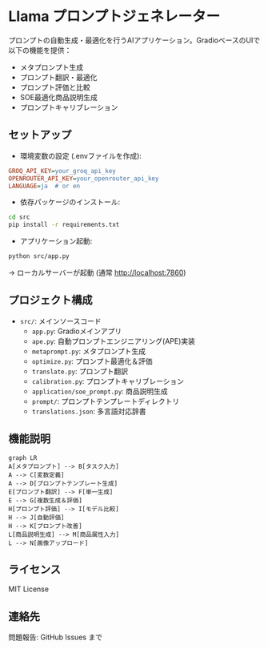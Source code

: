 # Llama プロンプトジェネレーター

プロンプトの自動生成・最適化を行うAIアプリケーション。GradioベースのUIで以下の機能を提供：

- メタプロンプト生成
- プロンプト翻訳・最適化
- プロンプト評価と比較
- SOE最適化商品説明生成
- プロンプトキャリブレーション

## セットアップ

- 環境変数の設定 (.envファイルを作成):

```ini
GROQ_API_KEY=your_groq_api_key
OPENROUTER_API_KEY=your_openrouter_api_key
LANGUAGE=ja  # or en
```

- 依存パッケージのインストール:

```bash
cd src
pip install -r requirements.txt
```

- アプリケーション起動:

```bash
python src/app.py
```

→ ローカルサーバーが起動 (通常 <http://localhost:7860>)

## プロジェクト構成

- `src/`: メインソースコード
  - `app.py`: Gradioメインアプリ
  - `ape.py`: 自動プロンプトエンジニアリング(APE)実装
  - `metaprompt.py`: メタプロンプト生成
  - `optimize.py`: プロンプト最適化＆評価
  - `translate.py`: プロンプト翻訳
  - `calibration.py`: プロンプトキャリブレーション
  - `application/soe_prompt.py`: 商品説明生成
  - `prompt/`: プロンプトテンプレートディレクトリ
  - `translations.json`: 多言語対応辞書

## 機能説明

```mermaid
graph LR
A[メタプロンプト] --> B[タスク入力]
A --> C[変数定義]
A --> D[プロンプトテンプレート生成]
E[プロンプト翻訳] --> F[単一生成]
E --> G[複数生成＆評価]
H[プロンプト評価] --> I[モデル比較]
H --> J[自動評価]
H --> K[プロンプト改善]
L[商品説明生成] --> M[商品属性入力]
L --> N[画像アップロード]
```

## ライセンス

MIT License

## 連絡先

問題報告: GitHub Issues まで
